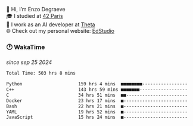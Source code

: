 👋 Hi, I’m Enzo Degraeve <br>
🎓 I studied at [42 Paris](https://42.fr/)<br>
💼 I work as an AI developer at [Theta](https://theta.mc/)<br>
🌐 Check out my personal website: [EdStudio](https://edstudio.fr/)

### 🕐 WakaTime
*since sep 25 2024*

<!--START_SECTION:waka-->

```txt
Total Time: 503 hrs 8 mins

Python                     159 hrs 4 mins  ■■■■■■■■-----------------   30.57 %
C++                        143 hrs 59 mins ■■■■■■■------------------   27.67 %
C                          34 hrs 51 mins  ■■-----------------------   06.70 %
Docker                     23 hrs 17 mins  ■------------------------   04.47 %
Bash                       22 hrs 21 mins  ■------------------------   04.30 %
YAML                       19 hrs 52 mins  ■------------------------   03.82 %
JavaScript                 15 hrs 24 mins  ■------------------------   02.96 %
```

<!--END_SECTION:waka-->
